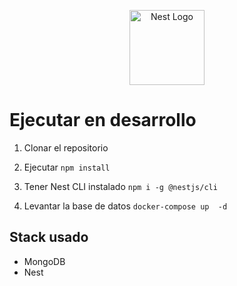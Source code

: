 <p align="center">
  <a href="http://nestjs.com/" target="blank"><img src="https://nestjs.com/img/logo-small.svg" width="120" alt="Nest Logo" /></a>
</p>

# Ejecutar en  desarrollo

1. Clonar el repositorio
2. Ejecutar
```npm install```
3. Tener Nest CLI instalado
```npm i -g @nestjs/cli```

4. Levantar la base de datos
```docker-compose up  -d```

##  Stack usado
* MongoDB
* Nest